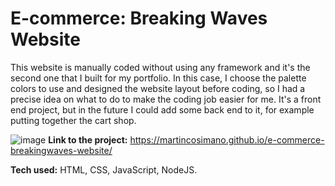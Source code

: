 # E-commerce: Breaking Waves Website
This website is manually coded without using any framework and it's the second one that I built for my portfolio. In this case, I choose the palette colors to use and designed the website layout before coding, so I had a precise idea on what to do to make the coding job easier for me. It's a front end project, but in the future I could add some back end to it, for example putting together the cart shop.

![image](https://user-images.githubusercontent.com/103332504/206478533-accffdda-d0c1-4f39-954e-9fc25f6b3e83.png)
**Link to the project:** https://martincosimano.github.io/e-commerce-breakingwaves-website/

**Tech used:** HTML, CSS, JavaScript, NodeJS.
